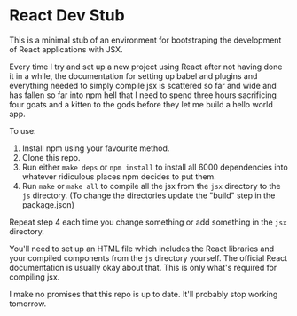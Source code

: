 # React Dev Stub

This is a minimal stub of an environment for bootstraping the development of
React applications with JSX.

Every time I try and set up a new project using React after not having done it
in a while, the documentation for setting up babel and plugins and everything
needed to simply compile jsx is scattered so far and wide and has fallen so far
into npm hell that I need to spend three hours sacrificing four goats and a
kitten to the gods before they let me build a hello world app.

To use:

1. Install npm using your favourite method.
2. Clone this repo.
3. Run either `make deps` or `npm install` to install all 6000 dependencies into
   whatever ridiculous places npm decides to put them.
4. Run `make` or `make all` to compile all the jsx from the `jsx` directory to
   the `js` directory. (To change the directories update the "build" step in
   the package.json)

Repeat step 4 each time you change something or add something in the `jsx`
directory.

You'll need to set up an HTML file which includes the React libraries and your
compiled components from the `js` directory yourself. The official React
documentation is usually okay about that. This is only what's required for
compiling jsx. 

I make no promises that this repo is up to date. It'll probably stop working
tomorrow.
